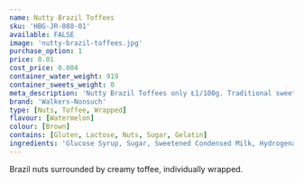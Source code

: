 ```yaml
---
name: Nutty Brazil Toffees
sku: 'HBG-JR-088-01'
available: FALSE
image: 'nutty-brazil-toffees.jpg'
purchase_option: 1
price: 0.01
cost_price: 0.004
container_water_weight: 919
container_sweets_weight: 0
meta_description: 'Nutty Brazil Toffees only Ł1/100g. Traditional sweets and more at Humbugs Confectionery Store. Specialists in satisfying your sweet tooth!'
brand: 'Walkers-Nonsuch'
type: [Nuts, Toffee, Wrapped]
flavour: [Watermelon]
colour: [Brown]
contains: [Gluten, Lactose, Nuts, Sugar, Gelatin]
ingredients: 'Glucose Syrup, Sugar, Sweetened Condensed Milk, Hydrogenated Vegeatble Oil, Brazil Nuts, Butter, Salt, Emulsifier (E471), Flavourings'
---
```

Brazil nuts surrounded by creamy toffee, individually wrapped.